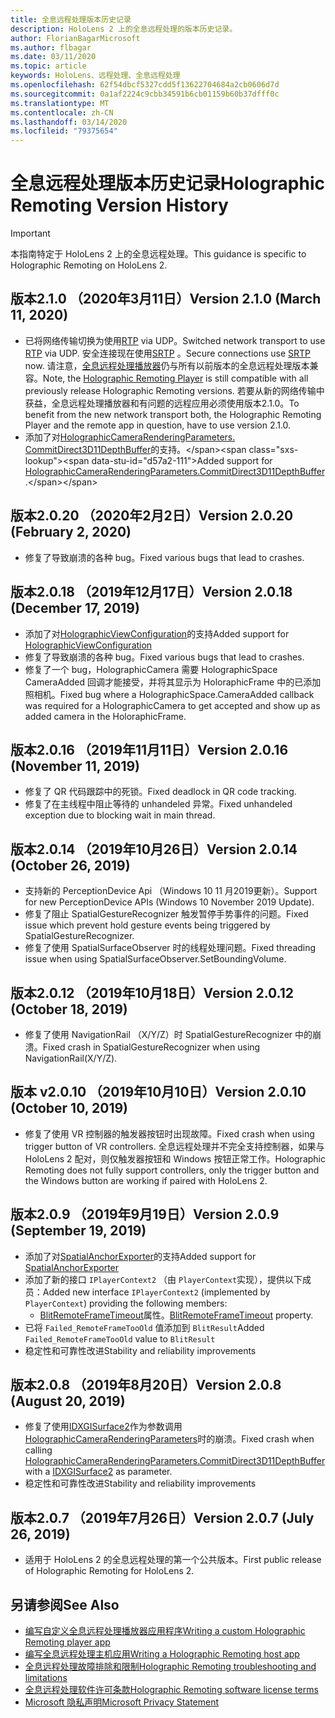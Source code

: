 ```yaml
---
title: 全息远程处理版本历史记录
description: HoloLens 2 上的全息远程处理的版本历史记录。
author: FlorianBagarMicrosoft
ms.author: flbagar
ms.date: 03/11/2020
ms.topic: article
keywords: HoloLens、远程处理、全息远程处理
ms.openlocfilehash: 62f54dbcf5327cdd5f13622704684a2cb0606d7d
ms.sourcegitcommit: 0a1af2224c9cbb34591b6cb01159b60b37dfff0c
ms.translationtype: MT
ms.contentlocale: zh-CN
ms.lasthandoff: 03/14/2020
ms.locfileid: "79375654"
---
```

# <a name="holographic-remoting-version-history"></a><span data-ttu-id="d57a2-104">全息远程处理版本历史记录</span><span class="sxs-lookup"><span data-stu-id="d57a2-104">Holographic Remoting Version History</span></span>

> [!IMPORTANT]
> <span data-ttu-id="d57a2-105">本指南特定于 HoloLens 2 上的全息远程处理。</span><span class="sxs-lookup"><span data-stu-id="d57a2-105">This guidance is specific to Holographic Remoting on HoloLens 2.</span></span>

## <span data-ttu-id="d57a2-106">版本2.1.0 （2020年3月11日）<a name="v2.1.0"></a></span><span class="sxs-lookup"><span data-stu-id="d57a2-106">Version 2.1.0 (March 11, 2020) <a name="v2.1.0"></a></span></span>
* <span data-ttu-id="d57a2-107">已将网络传输切换为使用[RTP](https://en.wikipedia.org/wiki/Real-time_Transport_Protocol) via UDP。</span><span class="sxs-lookup"><span data-stu-id="d57a2-107">Switched network transport to use [RTP](https://en.wikipedia.org/wiki/Real-time_Transport_Protocol) via UDP.</span></span> <span data-ttu-id="d57a2-108">安全连接现在使用[SRTP](https://en.wikipedia.org/wiki/Secure_Real-time_Transport_Protocol) 。</span><span class="sxs-lookup"><span data-stu-id="d57a2-108">Secure connections use [SRTP](https://en.wikipedia.org/wiki/Secure_Real-time_Transport_Protocol) now.</span></span> <span data-ttu-id="d57a2-109">请注意，[全息远程处理播放器](holographic-remoting-player.md)仍与所有以前版本的全息远程处理版本兼容。</span><span class="sxs-lookup"><span data-stu-id="d57a2-109">Note, the [Holographic Remoting Player](holographic-remoting-player.md) is still compatible with all previously release Holographic Remoting versions.</span></span> <span data-ttu-id="d57a2-110">若要从新的网络传输中获益，全息远程处理播放器和有问题的远程应用必须使用版本2.1.0。</span><span class="sxs-lookup"><span data-stu-id="d57a2-110">To benefit from the new network transport both, the Holographic Remoting Player and the remote app in question, have to use version 2.1.0.</span></span>
* <span data-ttu-id="d57a2-111">添加了对[HolographicCameraRenderingParameters. CommitDirect3D11DepthBuffer](https://docs.microsoft.com/uwp/api/windows.graphics.holographic.holographiccamerarenderingparameters.commitdirect3d11depthbuffer#Windows_Graphics_Holographic_HolographicCameraRenderingParameters_CommitDirect3D11DepthBuffer_Windows_Graphics_DirectX_Direct3D11_IDirect3DSurface_)的支持。</span><span class="sxs-lookup"><span data-stu-id="d57a2-111">Added support for [HolographicCameraRenderingParameters.CommitDirect3D11DepthBuffer](https://docs.microsoft.com/uwp/api/windows.graphics.holographic.holographiccamerarenderingparameters.commitdirect3d11depthbuffer#Windows_Graphics_Holographic_HolographicCameraRenderingParameters_CommitDirect3D11DepthBuffer_Windows_Graphics_DirectX_Direct3D11_IDirect3DSurface_).</span></span> 

## <span data-ttu-id="d57a2-112">版本2.0.20 （2020年2月2日）<a name="v2.0.20"></a></span><span class="sxs-lookup"><span data-stu-id="d57a2-112">Version 2.0.20 (February 2, 2020) <a name="v2.0.20"></a></span></span>
* <span data-ttu-id="d57a2-113">修复了导致崩溃的各种 bug。</span><span class="sxs-lookup"><span data-stu-id="d57a2-113">Fixed various bugs that lead to crashes.</span></span>

## <span data-ttu-id="d57a2-114">版本2.0.18 （2019年12月17日）<a name="v2.0.18"></a></span><span class="sxs-lookup"><span data-stu-id="d57a2-114">Version 2.0.18 (December 17, 2019) <a name="v2.0.18"></a></span></span>
* <span data-ttu-id="d57a2-115">添加了对[HolographicViewConfiguration](https://docs.microsoft.com/uwp/api/windows.graphics.holographic.holographicviewconfiguration)的支持</span><span class="sxs-lookup"><span data-stu-id="d57a2-115">Added support for [HolographicViewConfiguration](https://docs.microsoft.com/uwp/api/windows.graphics.holographic.holographicviewconfiguration)</span></span>
* <span data-ttu-id="d57a2-116">修复了导致崩溃的各种 bug。</span><span class="sxs-lookup"><span data-stu-id="d57a2-116">Fixed various bugs that lead to crashes.</span></span>
* <span data-ttu-id="d57a2-117">修复了一个 bug，HolographicCamera 需要 HolographicSpace CameraAdded 回调才能接受，并将其显示为 HoloraphicFrame 中的已添加照相机。</span><span class="sxs-lookup"><span data-stu-id="d57a2-117">Fixed bug where a HolographicSpace.CameraAdded callback was required for a HolographicCamera to get accepted and show up as added camera in the HoloraphicFrame.</span></span>

## <span data-ttu-id="d57a2-118">版本2.0.16 （2019年11月11日）<a name="2.0.16"></a></span><span class="sxs-lookup"><span data-stu-id="d57a2-118">Version 2.0.16 (November 11, 2019) <a name="2.0.16"></a></span></span>
* <span data-ttu-id="d57a2-119">修复了 QR 代码跟踪中的死锁。</span><span class="sxs-lookup"><span data-stu-id="d57a2-119">Fixed deadlock in QR code tracking.</span></span>
* <span data-ttu-id="d57a2-120">修复了在主线程中阻止等待的 unhandeled 异常。</span><span class="sxs-lookup"><span data-stu-id="d57a2-120">Fixed unhandeled exception due to blocking wait in main thread.</span></span>

## <span data-ttu-id="d57a2-121">版本2.0.14 （2019年10月26日）<a name="v2.0.14"></a></span><span class="sxs-lookup"><span data-stu-id="d57a2-121">Version 2.0.14 (October 26, 2019) <a name="v2.0.14"></a></span></span>
* <span data-ttu-id="d57a2-122">支持新的 PerceptionDevice Api （Windows 10 11 月2019更新）。</span><span class="sxs-lookup"><span data-stu-id="d57a2-122">Support for new PerceptionDevice APIs (Windows 10 November 2019 Update).</span></span>
* <span data-ttu-id="d57a2-123">修复了阻止 SpatialGestureRecognizer 触发暂停手势事件的问题。</span><span class="sxs-lookup"><span data-stu-id="d57a2-123">Fixed issue which prevent hold gesture events being triggered by SpatialGestureRecognizer.</span></span>
* <span data-ttu-id="d57a2-124">修复了使用 SpatialSurfaceObserver 时的线程处理问题。</span><span class="sxs-lookup"><span data-stu-id="d57a2-124">Fixed threading issue when using SpatialSurfaceObserver.SetBoundingVolume.</span></span>

## <span data-ttu-id="d57a2-125">版本2.0.12 （2019年10月18日）<a name="v2.0.12"></a></span><span class="sxs-lookup"><span data-stu-id="d57a2-125">Version 2.0.12 (October 18, 2019) <a name="v2.0.12"></a></span></span>
* <span data-ttu-id="d57a2-126">修复了使用 NavigationRail （X/Y/Z）时 SpatialGestureRecognizer 中的崩溃。</span><span class="sxs-lookup"><span data-stu-id="d57a2-126">Fixed crash in SpatialGestureRecognizer when using NavigationRail(X/Y/Z).</span></span>

## <span data-ttu-id="d57a2-127">版本 v2.0.10 （2019年10月10日）<a name="v2.0.10"></a></span><span class="sxs-lookup"><span data-stu-id="d57a2-127">Version 2.0.10 (October 10, 2019) <a name="v2.0.10"></a></span></span>
* <span data-ttu-id="d57a2-128">修复了使用 VR 控制器的触发器按钮时出现故障。</span><span class="sxs-lookup"><span data-stu-id="d57a2-128">Fixed crash when using trigger button of VR controllers.</span></span> <span data-ttu-id="d57a2-129">全息远程处理并不完全支持控制器，如果与 HoloLens 2 配对，则仅触发器按钮和 Windows 按钮正常工作。</span><span class="sxs-lookup"><span data-stu-id="d57a2-129">Holographic Remoting does not fully support controllers, only the trigger button and the Windows button are working if paired with HoloLens 2.</span></span>

## <span data-ttu-id="d57a2-130">版本2.0.9 （2019年9月19日）<a name="v2.0.9"></a></span><span class="sxs-lookup"><span data-stu-id="d57a2-130">Version 2.0.9 (September 19, 2019) <a name="v2.0.9"></a></span></span>
* <span data-ttu-id="d57a2-131">添加了对[SpatialAnchorExporter](https://docs.microsoft.com/uwp/api/windows.perception.spatial.spatialanchorexporter)的支持</span><span class="sxs-lookup"><span data-stu-id="d57a2-131">Added support for [SpatialAnchorExporter](https://docs.microsoft.com/uwp/api/windows.perception.spatial.spatialanchorexporter)</span></span>
* <span data-ttu-id="d57a2-132">添加了新的接口 ```IPlayerContext2``` （由 ```PlayerContext```实现），提供以下成员：</span><span class="sxs-lookup"><span data-stu-id="d57a2-132">Added new interface ```IPlayerContext2``` (implemented by ```PlayerContext```) providing the following members:</span></span>
  - <span data-ttu-id="d57a2-133">[BlitRemoteFrameTimeout](holographic-remoting-create-player.md#BlitRemoteFrameTimeout)属性。</span><span class="sxs-lookup"><span data-stu-id="d57a2-133">[BlitRemoteFrameTimeout](holographic-remoting-create-player.md#BlitRemoteFrameTimeout)  property.</span></span>
* <span data-ttu-id="d57a2-134">已将 ```Failed_RemoteFrameTooOld``` 值添加到 ```BlitResult```</span><span class="sxs-lookup"><span data-stu-id="d57a2-134">Added ```Failed_RemoteFrameTooOld``` value to ```BlitResult```</span></span>
* <span data-ttu-id="d57a2-135">稳定性和可靠性改进</span><span class="sxs-lookup"><span data-stu-id="d57a2-135">Stability and reliability improvements</span></span>

## <span data-ttu-id="d57a2-136">版本2.0.8 （2019年8月20日）<a name="v2.0.8"></a></span><span class="sxs-lookup"><span data-stu-id="d57a2-136">Version 2.0.8 (August 20, 2019) <a name="v2.0.8"></a></span></span>

* <span data-ttu-id="d57a2-137">修复了使用[IDXGISurface2](https://docs.microsoft.com/windows/win32/api/dxgi1_2/nn-dxgi1_2-idxgisurface2)作为参数调用[HolographicCameraRenderingParameters](https://docs.microsoft.com/uwp/api/windows.graphics.holographic.holographiccamerarenderingparameters.commitdirect3d11depthbuffer)时的崩溃。</span><span class="sxs-lookup"><span data-stu-id="d57a2-137">Fixed crash when calling [HolographicCameraRenderingParameters.CommitDirect3D11DepthBuffer](https://docs.microsoft.com/uwp/api/windows.graphics.holographic.holographiccamerarenderingparameters.commitdirect3d11depthbuffer) with a [IDXGISurface2](https://docs.microsoft.com/windows/win32/api/dxgi1_2/nn-dxgi1_2-idxgisurface2) as parameter.</span></span>
* <span data-ttu-id="d57a2-138">稳定性和可靠性改进</span><span class="sxs-lookup"><span data-stu-id="d57a2-138">Stability and reliability improvements</span></span>

## <span data-ttu-id="d57a2-139">版本2.0.7 （2019年7月26日）<a name="v2.0.7"></a></span><span class="sxs-lookup"><span data-stu-id="d57a2-139">Version 2.0.7 (July 26, 2019) <a name="v2.0.7"></a></span></span>

* <span data-ttu-id="d57a2-140">适用于 HoloLens 2 的全息远程处理的第一个公共版本。</span><span class="sxs-lookup"><span data-stu-id="d57a2-140">First public release of Holographic Remoting for HoloLens 2.</span></span>

## <a name="see-also"></a><span data-ttu-id="d57a2-141">另请参阅</span><span class="sxs-lookup"><span data-stu-id="d57a2-141">See Also</span></span>
* [<span data-ttu-id="d57a2-142">编写自定义全息远程处理播放器应用程序</span><span class="sxs-lookup"><span data-stu-id="d57a2-142">Writing a custom Holographic Remoting player app</span></span>](holographic-remoting-create-player.md)
* [<span data-ttu-id="d57a2-143">编写全息远程处理主机应用</span><span class="sxs-lookup"><span data-stu-id="d57a2-143">Writing a Holographic Remoting host app</span></span>](holographic-remoting-create-host.md)
* [<span data-ttu-id="d57a2-144">全息远程处理故障排除和限制</span><span class="sxs-lookup"><span data-stu-id="d57a2-144">Holographic Remoting troubleshooting and limitations</span></span>](holographic-remoting-troubleshooting.md)
* [<span data-ttu-id="d57a2-145">全息远程处理软件许可条款</span><span class="sxs-lookup"><span data-stu-id="d57a2-145">Holographic Remoting software license terms</span></span>](https://docs.microsoft.com/legal/mixed-reality/microsoft-holographic-remoting-software-license-terms)
* [<span data-ttu-id="d57a2-146">Microsoft 隐私声明</span><span class="sxs-lookup"><span data-stu-id="d57a2-146">Microsoft Privacy Statement</span></span>](https://go.microsoft.com/fwlink/?LinkId=521839)
